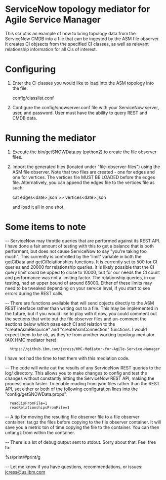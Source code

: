 ServiceNow topology mediator for Agile Service Manager
======================================================

This script is an example of how to bring topology data from the ServiceNow CMDB into a
file that can be ingested by the ASM file observer. It creates CI objsects from the
specified CI classes, as well as relevant relationship information for all CIs of 
interest.

Configuring
===========

1. Enter the CI classes you would like to load into the ASM topology into the file:

   config/classlist.conf

2. Configure the config/snowserver.conf file with your ServiceNow server, user, and 
   password. User must have the ability to query REST and CMDB data.

Running the mediator
====================

1. Execute the bin/getSNOWData.py (python2) to create the file observer files.

2. Import the generated files (located under "file-observer-files") using the ASM file
   observer. Note that two files are created - one for edges and one for vertices. The
   vertices file MUST BE LOADED before the edges file. Alternatively, you can append
   the edges file to the vertices file as such:

      cat edges\<date\>.json >> vertices\<date\>.json

   and load it all in one shot.

Some items to note
==================

-- ServiceNow may throttle queries that are performed against its REST API. I have
   done a fair amount of testing with this to get a balance that is both performant,
   but does not cause ServiceNow to say "you're taking too much". This currently is
   controlled by the 'limit' variable in both the getCiData and getCiRelationships
   functions. It is currently set to 500 for CI queries and 20000 for relationship
   queries. It is likely possible that the CI query limit could be upped to close to
   10000, but for our needs the CI count and performance was not a limiting factor.
   The relationship queries, in our testing, had an upper bound of around 65000.
   Either of these limits may need to be tweaked depending on your service level, if
   you start to see errors during the REST calls.

-- There are functions available that will send objects directly to the ASM REST
   interface rather than writing out to a file. This may be implemented in the future,
   but if you would like to play with it now, you could comment out the sections that
   write out the file observer files and un-comment the sections below which pass 
   each CI and relation to the "createAsmResource" and "createAsmConnection" functions.
   I would expect them to be ok, as they're from another working topology mediator
   (AIX HMC mediator here): 

      https://github.ibm.com/jcress/HMC-Mediator-for-Agile-Service-Manager

   I have not had the time to test them with this mediation code.

-- The code will write out the results of any ServiceNow REST queries to the log/ 
   directory. This allows you to make changes to config and test the changes without
   constantly hitting the ServiceNow REST API, making the process much faster. To
   enable reading from json files rather than the REST API, set either or both of the
   following configuration lines into the "config/getSNOWData.props":
   
      readCisFromFile=1
      readRelationshipsFromFile=1

-- A tip for moving the resulting file observer file to a file observer container:
   tar.gz the files before copying to the file observer container. It will save you
   a metric ton of time copying the file to the container. You can then untar.gz
   from within the container. 

-- There is a lot of debug output sent to stdout. Sorry about that. Feel free to:

   %s/print/#print/g

-- Let me know if you have questions, recommendations, or issues: jcress@us.ibm.com


      


